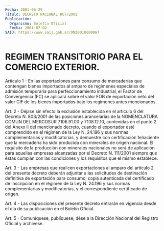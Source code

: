 ```yaml
---
Fecha: 2001-06-29
Título: DECRETO NACIONAL 867/2001
Publicación:
  Organismo: Boletín Oficial
  Fecha: 2001-07-02
SAIJ: https://www.saij.gob.ar/DN20010000867
---
```

# REGIMEN TRANSITORIO PARA EL COMERCIO EXTERIOR.

<a id="1"></a>
Artículo 1 - En  las exportaciones para consumo de mercaderías que contengan bienes importados  al  amparo  de regímenes especiales de admisión temporaria para perfeccionamiento industrial, el Factor de Convergencia  (FC) se aplicará sobre el valor  FOB  de  exportación neto del valor  CIF  de  los  bienes  importados bajo los regímenes antes mencionados.

<a id="2"></a>
Art. 2 - Déjase sin efecto la exclusión  establecida  en el artículo 6  del  Decreto N. 803/2001 de las posiciones arancelarias  de  la NOMENCLATURA COMUN DEL MERCOSUR 7106.91.00 y 7108.12.10, contenidas en el punto  2.  del  Anexo  II  del  mencionado decreto, cuando el exportador esté comprendido en el régimen de la Ley N. 24.196 y sus normas complementarias y modificatorias, y demuestre con certificación fehaciente que la mercadería  ha  sido  producida con minerales  de  origen  nacional. El requisito de la producción  con minerales nacionales no  será  de aplicación para aquellas empresas alcanzadas por el Decreto N. 111/2001 siempre que éstas cumplan con las  condiciones  y  los  requisitos  que  el  mismo  establece.

<a id="3"></a>
Art. 3 - Las empresas que realicen  exportaciones  al  amparo  del artículo 2 del presente decreto deberán adjuntar a las solicitudes de  destinación  definitiva  de  exportación  para  consumo,  copia autenticada del certificado de inscripción en el régimen de la  Ley N. 24.196  y  sus  normas  complementarias  y modificatorias, y el correspondiente certificado de origen.

<a id="4"></a>
Art.  4  -  Las  disposiciones  del presente decreto  entrarán  en vigencia  desde  el día de su publicación  en  el  Boletín  Oficial.

<a id="5"></a>
Art. 5 - Comuníquese, publíquese, dése a la Dirección Nacional del Registro Oficial y archívese.